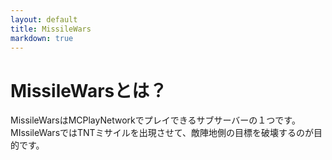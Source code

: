 ```yaml
---
layout: default
title: MissileWars
markdown: true
---
```

# MissileWarsとは？

MissileWarsはMCPlayNetworkでプレイできるサブサーバーの１つです。  
MIssileWarsではTNTミサイルを出現させて、敵陣地側の目標を破壊するのが目的です。 
